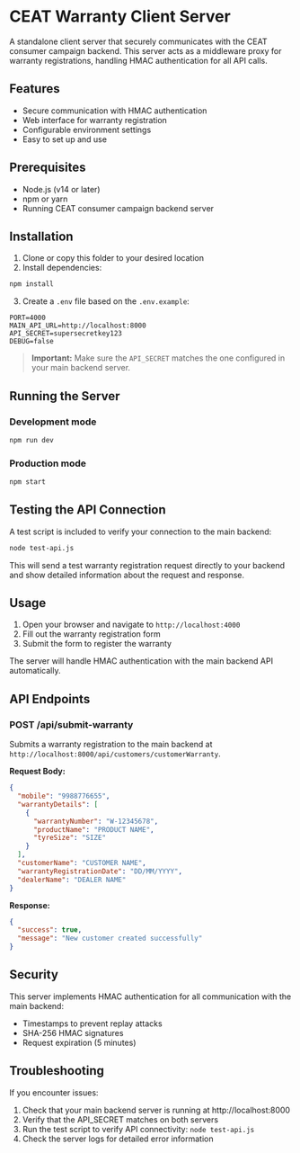 # CEAT Warranty Client Server

A standalone client server that securely communicates with the CEAT consumer campaign backend. This server acts as a middleware proxy for warranty registrations, handling HMAC authentication for all API calls.

## Features

- Secure communication with HMAC authentication
- Web interface for warranty registration
- Configurable environment settings
- Easy to set up and use

## Prerequisites

- Node.js (v14 or later)
- npm or yarn
- Running CEAT consumer campaign backend server

## Installation

1. Clone or copy this folder to your desired location
2. Install dependencies:

```bash
npm install
```

3. Create a `.env` file based on the `.env.example`:

```
PORT=4000
MAIN_API_URL=http://localhost:8000
API_SECRET=supersecretkey123
DEBUG=false
```

> **Important:** Make sure the `API_SECRET` matches the one configured in your main backend server.

## Running the Server

### Development mode

```bash
npm run dev
```

### Production mode

```bash
npm start
```

## Testing the API Connection

A test script is included to verify your connection to the main backend:

```bash
node test-api.js
```

This will send a test warranty registration request directly to your backend and show detailed information about the request and response.

## Usage

1. Open your browser and navigate to `http://localhost:4000`
2. Fill out the warranty registration form
3. Submit the form to register the warranty

The server will handle HMAC authentication with the main backend API automatically.

## API Endpoints

### POST /api/submit-warranty

Submits a warranty registration to the main backend at `http://localhost:8000/api/customers/customerWarranty`.

**Request Body:**

```json
{
  "mobile": "9988776655",
  "warrantyDetails": [
    {
      "warrantyNumber": "W-12345678",
      "productName": "PRODUCT NAME",
      "tyreSize": "SIZE"
    }
  ],
  "customerName": "CUSTOMER NAME",
  "warrantyRegistrationDate": "DD/MM/YYYY",
  "dealerName": "DEALER NAME"
}
```

**Response:**

```json
{
  "success": true,
  "message": "New customer created successfully"
}
```

## Security

This server implements HMAC authentication for all communication with the main backend:

- Timestamps to prevent replay attacks
- SHA-256 HMAC signatures
- Request expiration (5 minutes)

## Troubleshooting

If you encounter issues:

1. Check that your main backend server is running at http://localhost:8000
2. Verify that the API_SECRET matches on both servers
3. Run the test script to verify API connectivity: `node test-api.js`
4. Check the server logs for detailed error information 